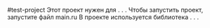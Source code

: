 #test-project
Этот проект нужен для . . .
Чтобы запустить проект, запустите файл main.ru
В проекте используется библиотека . . .
